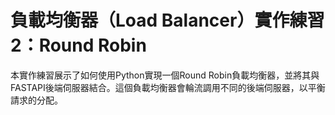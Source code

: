 # 負載均衡器（Load Balancer）實作練習2：Round Robin
本實作練習展示了如何使用Python實現一個Round Robin負載均衡器，並將其與FASTAPI後端伺服器結合。這個負載均衡器會輪流調用不同的後端伺服器，以平衡請求的分配。